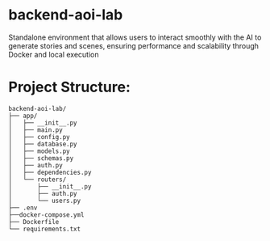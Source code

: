 # backend-aoi-lab
Standalone environment that allows users to interact smoothly with the AI to generate stories and scenes, ensuring performance and scalability through Docker and local execution

# Project Structure:
```
backend-aoi-lab/
├── app/
│   ├── __init__.py
│   ├── main.py
│   ├── config.py
│   ├── database.py
│   ├── models.py
│   ├── schemas.py
│   ├── auth.py
│   ├── dependencies.py
│   └── routers/
│       ├── __init__.py
│       ├── auth.py
│       └── users.py
├── .env
├──docker-compose.yml
├── Dockerfile
└── requirements.txt
```
